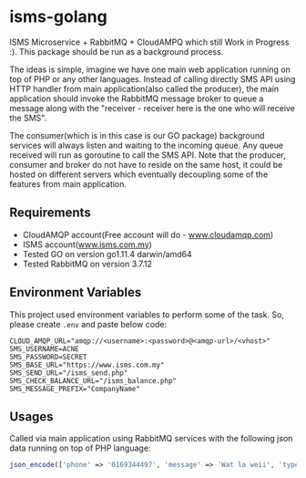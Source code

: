 # isms-golang
ISMS Microservice + RabbitMQ + CloudAMPQ which still Work in Progress :). This package should be run as a background process. 

The ideas is simple, imagine we have one main web application running on top of PHP or any other languages. Instead of calling directly SMS API using HTTP handler from main application(also called the producer), the main application should invoke the RabbitMQ message broker to queue a message along with the "receiver - receiver here is the one who will receive the SMS".

The consumer(which is in this case is our GO package) background services will always listen and waiting to the incoming queue. Any queue received will run as goroutine to call the SMS API. Note that the producer, consumer and broker do not have to reside on the same host, it could be hosted on different servers which eventually decoupling some of the features from main application.

## Requirements
- CloudAMQP account(Free account will do - www.cloudamqp.com)
- ISMS account(www.isms.com.my)
- Tested GO on version go1.11.4 darwin/amd64
- Tested RabbitMQ on version 3.7.12


## Environment Variables
This project used environment variables to perform some of the task. So, please create `.env` and paste below code:
```
CLOUD_AMQP_URL="amqp://<username>:<password>@<amqp-url>/<vhost>"
SMS_USERNAME=ACNE
SMS_PASSWORD=SECRET
SMS_BASE_URL="https://www.isms.com.my"
SMS_SEND_URL="/isms_send.php"
SMS_CHECK_BALANCE_URL="/isms_balance.php"
SMS_MESSAGE_PREFIX="CompanyName"
```

## Usages

Called via main application using RabbitMQ services with the following json data running on top of PHP language:

```php
json_encode(['phone' => '0169344497', 'message' => 'Wat la weii', 'type' => 'send_sms']);
```

